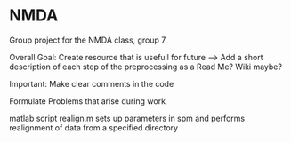 # NMDA
Group project for the NMDA class, group 7

Overall Goal: 
Create resource that is usefull for future 
--> Add a short description of each step of the preprocessing as a Read Me? Wiki maybe? 

Important: Make clear comments in the code 

Formulate Problems that arise during work 

matlab script realign.m sets up parameters in spm and performs realignment of data from a specified directory
